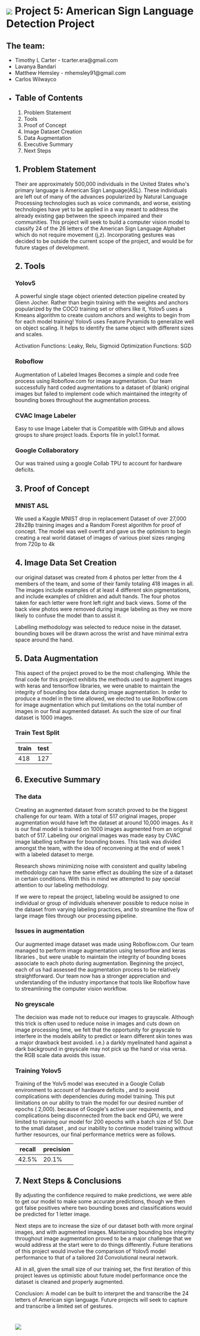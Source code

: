 # ![](/Assets/banner.png) Project 5: American Sign Language Detection Project

## The team:
<ul>
 <li>Timothy L Carter - tcarter.era@gmail.com</li>
 <li>Lavanya Bandari </li>
 <li>Matthew Hemsley - mhemsley91@gmail.com </li>
 <li>Carlos Wilwayco <li>

## Table of Contents

1. Problem Statement
2. Tools
3. Proof of Concept
4. Image Dataset Creation 
5. Data Augmentation
6. Executive Summary 
7. Next Steps


## 1. Problem Statement

Their are approximately 500,000 individuals in the United States who's primary language is American Sign Language(ASL). These individuals are left out of many of the advances popularized by Natural Language Processing technologies such as voice commands, and worse, existing technologies have yet to be applied in a way meant to address the already existing gap between the speech impaired and their communities. This project will seek to build a computer vision model to classify 24 of the 26 letters of the American Sign Language Alphabet which do not require movement (j,z). Incorporating gestures was decided to be outside the current scope of the project, and would be for future stages of development. 

## 2. Tools

### Yolov5
A powerful single stage object oriented detection pipeline created by Glenn Jocher. Rather than begin training with the weights and anchors popularized by the COCO training set or others like it, Yolov5 uses a Kmeans algorithm to create custom anchors and weights to begin from for each model training! Yolov5 uses Feature Pyramids to generalize well on object scaling. It helps to identify the same object with different sizes and scales.

Activation Functions: Leaky, Relu, Sigmoid
Optimization Functions: SGD

### Roboflow
Augmentation of Labeled Images Becomes a simple and code free process using Roboflow.com for image augmentation. Our team successfully hard coded augmentations to a dataset of (blank) original images but failed to implement code which maintained the integrity of bounding boxes throughout the augmentation process.

### CVAC Image Labeler 
Easy to use Image Labeler that is Compatible with GitHub and allows groups to share project loads. Exports file in yolo1.1 format.

### Google Collaboratory 
Our was trained using a google Collab TPU to account for hardware deficits.


## 3. Proof of Concept 

### MNIST ASL 
We used a Kaggle MNIST drop in replacement Dataset of over 27,000 28x28p training images and a Random Forest algorithm for proof of concept. The model was well overfit and gave us the optimism to begin creating a real world dataset of images of various pixel sizes ranging from 720p to 4k 

## 4. Image Data Set Creation 
our original dataset was created from 4 photos per letter from the 4 members of the team, and some of their family totaling 418 images in all. The images include examples of at least 4 different skin pigmentations, and include examples of children and adult hands. The four photos taken for each letter were front left right and back views. Some of the back view photos were removed during image labeling as they we more likely to confuse the model than to assist it. 

Labelling methodology was selected to reduce noise in the dataset. bounding boxes will be drawn across the wrist and have minimal extra space around the hand.

## 5. Data Augmentation
This aspect of the project proved to be the most challenging. While the final code for this project exhibits the methods used to augment images with keras and tensorflow libraries, we were unable to maintain the integrity of bounding box data during image augmentation. In order to produce a model in the time allowed, we elected to use Roboflow.com for image augmentation which put limitations on the total number of images in our final augmented dataset. As such the size of our final dataset is 1000 images.

### Train Test Split 
| train | test |
|---|---|
|418|127|

## 6. Executive Summary

### The data
Creating an augmented dataset from scratch proved to be the biggest challenge for our team. With a total of 517 original images, proper augmentation would have left the dataset at around 10,000 images. As it is our final model is trained on 1000 images augmented from an original batch of 517. Labeling our original images was made easy by CVAC image labelling software for bounding boxes. This task was divided amongst the team, with the idea of reconvening at the end of week 1 with a labeled dataset to merge.

Research shows minimizing noise with consistent and quality labeling methodology can have the same effect as doubling the size of a dataset in certain conditions. With this in mind we attempted to pay special attention to our labeling methodology.

If we were to repeat the project, labeling would be assigned to one individual or group of individuals whenever possible to reduce noise in the dataset from varying labeling practices, and to streamline the flow of large image files through our processing pipeline.

### Issues in augmentation
Our augmented image dataset was made using Roboflow.com. Our team managed to perform image augmentation using tensorflow and keras libraries , but were unable to maintain the integrity of bounding boxes associate to each photo during augmentation. Beginning the project, each of us had assessed the augmentation process to be relatively straightforward. Our team now has a stronger appreciation and understanding of the industry importance that tools like Roboflow have to streamlining the computer vision workflow. 

### No greyscale
The decision was made not to reduce our images to grayscale. Although this trick is often used to reduce noise in images and cuts down on image processing time, we felt that the opportunity for grayscale to interfere in the models ability to predict or learn different skin tones was a major drawback best avoided. i.e.) a darkly myelinated hand against a dark background in greyscale may not pick up the hand or visa versa. the RGB scale data avoids this issue.

### Training Yolov5

Training of the Yolv5 model was executed in a Google Collab environment to account of hardware deficits , and to avoid complications with dependencies during model training. This put limitations on our ability to train the model for our desired number of epochs ( 2,000). because of Google's active user requirements, and complications being disconnected from the back end GPU, we were limited to training our model for 200 epochs with a batch size of 50. Due to the small dataset , and our inability to continue model training without further resources, our final performance metrics were as follows.

| recall | precision |
|---|---|
|42.5% |20.1%|
 

## 7. Next Steps & Conclusions

By adjusting the confidence required to make predictions, we were able to get our model to make some accurate predictions, though we then got false positives where two bounding boxes and classifications would be predicted for 1 letter image. 

Next steps are to increase the size of our dataset both with more orginal images, and with augmented images. Maintaining bounding box integrity throughout image augmentation proved to be a major challenge that we would address at the start were to do things differently. Future iterations of this project would involve the comparison of Yolov5 model performance to that of a tailored 2d Convolutional neural network. 

All in all, given the small size of our training set, the first iteration of this project leaves us optimistic about future model performance once the dataset is cleaned and properly augmented. 

Conclusion: A model can be built to interpret the and transcribe the 24 letters of American sign language. Future projects will seek to capture and transcribe a limited set of gestures.



# ![](/Assets/results.png) 






